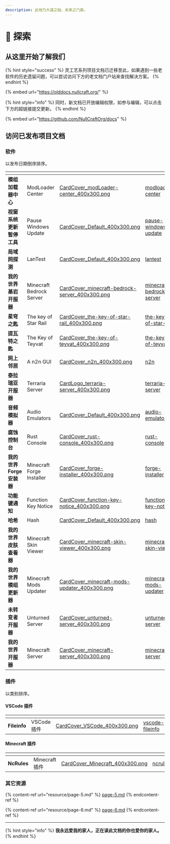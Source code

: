 ```yaml
---
description: 此地乃大道之始，未来之门扉。
---
```


# 🌟 探索

## 从这里开始了解我们

{% hint style="success" %}
灵工艺系列项目文档已迁移至此，如果遇到一些老软件的历史遗留问题，可以尝试访问下方的老文档门户站来查找解决方案。
{% endhint %}

{% embed url="https://olddocs.nullcraft.org/" %}

{% hint style="info" %}
同时，新文档已开放编辑权限，如参与编辑，可以点击下方的超链接提交更新。
{% endhint %}

{% embed url="https://github.com/NullCraftOrg/docs" %}

## 访问已发布项目文档

### 软件

以发布日期倒序排序。

<table data-view="cards"><thead><tr><th></th><th></th><th data-hidden data-card-cover data-type="files"></th><th data-hidden data-card-target data-type="content-ref"></th></tr></thead><tbody><tr><td><strong>模组加载器中心</strong></td><td>ModLoader Center</td><td><a href=".gitbook/assets/CardCover_modLoader-center_400x300.png">CardCover_modLoader-center_400x300.png</a></td><td><a href="software/modloader-center/">modloader-center</a></td></tr><tr><td><strong>视窗系统更新暂停工具</strong></td><td>Pause Windows Update</td><td><a href=".gitbook/assets/CardCover_Default_400x300.png">CardCover_Default_400x300.png</a></td><td><a href="software/pause-windows-update/">pause-windows-update</a></td></tr><tr><td><strong>局域网探测</strong></td><td>LanTest</td><td><a href=".gitbook/assets/CardCover_Default_400x300.png">CardCover_Default_400x300.png</a></td><td><a href="software/lantest/">lantest</a></td></tr><tr><td><strong>我的世界基岩开服器</strong></td><td>Minecraft Bedrock Server</td><td><a href=".gitbook/assets/CardCover_minecraft-bedrock-server_400x300.png">CardCover_minecraft-bedrock-server_400x300.png</a></td><td><a href="software/minecraft-bedrock-server/">minecraft-bedrock-server</a></td></tr><tr><td><strong>星穹之匙</strong></td><td>The key of Star Rail</td><td><a href=".gitbook/assets/CardCover_the-key-of-star-rail_400x300.png">CardCover_the-key-of-star-rail_400x300.png</a></td><td><a href="software/the-key-of-star-rail/">the-key-of-star-rail</a></td></tr><tr><td><strong>提瓦特之匙</strong></td><td>The Key of Teyvat</td><td><a href=".gitbook/assets/CardCover_the-key-of-teyvat_400x300.png">CardCover_the-key-of-teyvat_400x300.png</a></td><td><a href="software/the-key-of-teyvat/">the-key-of-teyvat</a></td></tr><tr><td><strong>网上邻居</strong></td><td>A n2n GUI</td><td><a href=".gitbook/assets/CardCover_n2n_400x300.png">CardCover_n2n_400x300.png</a></td><td><a href="software/n2n/">n2n</a></td></tr><tr><td><strong>泰拉瑞亚开服器</strong></td><td>Terraria Server</td><td><a href=".gitbook/assets/CardLogo_terraria-server_400x300.png">CardLogo_terraria-server_400x300.png</a></td><td><a href="software/terraria-server/">terraria-server</a></td></tr><tr><td><strong>音频模拟器</strong></td><td>Audio Emulators</td><td><a href=".gitbook/assets/CardCover_Default_400x300.png">CardCover_Default_400x300.png</a></td><td><a href="software/audio-emulators/">audio-emulators</a></td></tr><tr><td><strong>腐蚀控制台</strong></td><td>Rust Console</td><td><a href=".gitbook/assets/CardCover_rust-console_400x300.png">CardCover_rust-console_400x300.png</a></td><td><a href="software/rust-console/">rust-console</a></td></tr><tr><td><strong>我的世界Forge安装器</strong></td><td>Minecraft Forge Installer</td><td><a href=".gitbook/assets/CardCover_forge-installer_400x300.png">CardCover_forge-installer_400x300.png</a></td><td><a href="software/forge-installer/">forge-installer</a></td></tr><tr><td><strong>功能键通知</strong></td><td>Function Key Notice</td><td><a href=".gitbook/assets/CardCover_function-key-notice_400x300.png">CardCover_function-key-notice_400x300.png</a></td><td><a href="software/function-key-notice/">function-key-notice</a></td></tr><tr><td><strong>哈希</strong></td><td>Hash</td><td><a href=".gitbook/assets/CardCover_Default_400x300.png">CardCover_Default_400x300.png</a></td><td><a href="software/hash/">hash</a></td></tr><tr><td><strong>我的世界皮肤查看器</strong></td><td>Minecraft Skin Viewer</td><td><a href=".gitbook/assets/CardCover_minecraft-skin-viewer_400x300.png">CardCover_minecraft-skin-viewer_400x300.png</a></td><td><a href="software/minecraft-skin-viewer/">minecraft-skin-viewer</a></td></tr><tr><td><strong>我的世界模组更新器</strong></td><td>Minecraft Mods Updater</td><td><a href=".gitbook/assets/CardCover_minecraft-mods-updater_400x300.png">CardCover_minecraft-mods-updater_400x300.png</a></td><td><a href="software/minecraft-mods-updater/">minecraft-mods-updater</a></td></tr><tr><td><strong>未转变者开服器</strong></td><td>Unturned Server</td><td><a href=".gitbook/assets/CardCover_unturned-server_400x300.png">CardCover_unturned-server_400x300.png</a></td><td><a href="software/unturned-server/">unturned-server</a></td></tr><tr><td><strong>我的世界开服器</strong></td><td>Minecraft Server</td><td><a href=".gitbook/assets/CardCover_minecraft-server_400x300.png">CardCover_minecraft-server_400x300.png</a></td><td><a href="software/minecraft-server/">minecraft-server</a></td></tr></tbody></table>

### 插件

以类别排序。

#### VSCode 插件

<table data-view="cards"><thead><tr><th></th><th></th><th data-hidden data-card-cover data-type="files"></th><th data-hidden data-card-target data-type="content-ref"></th></tr></thead><tbody><tr><td><strong>Fileinfo</strong></td><td>VSCode 插件</td><td><a href=".gitbook/assets/CardCover_VSCode_400x300.png">CardCover_VSCode_400x300.png</a></td><td><a href="plugin/vscode-fileinfo/">vscode-fileinfo</a></td></tr></tbody></table>

#### Minecraft 插件

<table data-view="cards"><thead><tr><th></th><th></th><th data-hidden data-card-cover data-type="files"></th><th data-hidden data-card-target data-type="content-ref"></th></tr></thead><tbody><tr><td><strong>NcRules</strong></td><td>Minecraft 插件</td><td><a href=".gitbook/assets/CardCover_Minecraft_400x300.png">CardCover_Minecraft_400x300.png</a></td><td><a href="plugin/ncrules.md">ncrules.md</a></td></tr></tbody></table>

### 其它资源

{% content-ref url="resource/page-5.md" %}
[page-5.md](resource/page-5.md)
{% endcontent-ref %}

{% content-ref url="resource/page-6.md" %}
[page-6.md](resource/page-6.md)
{% endcontent-ref %}

***

{% hint style="info" %}
**我永远爱我的家人，正在读此文档的你也爱你的家人。**
{% endhint %}
